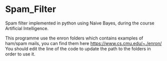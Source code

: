 # Spam_Filter
Spam filter implemented in python using Naive Bayes, during the course Artificial Intelligence.

This programme use the enron folders which contains examples of ham/spam mails, you can find them here https://www.cs.cmu.edu/~./enron/
You should edit the line of the code to update the path to the folders in order to use it.
